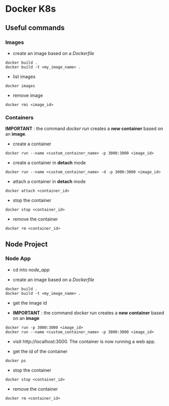 # Docker K8s

## Useful commands

### Images

- create an image based on a *Dockerfile*
```
docker build .
docker build -t <my_image_name> .
```

- list images
```
docker images
```

- remove image
```
docker rmi <image_id>
```

### Containers
**IMPORTANT** : the command *docker run* creates a **new container** based on an **image**.

- create a container
```
docker run --name <custom_container_name> -p 3000:3000 <image_id>
```

- create a container in **detach** mode
```
docker run --name <custom_container_name> -d -p 3000:3000 <image_id>
```

- attach a container in **detach** mode
```
docker attach <container_id>
```

- stop the container
```
docker stop <container_id>
```

- remove the container
```
docker rm <container_id>
```


## Node Project

### Node App

- cd into *node_app*

- create an image based on a *Dockerfile*
```
docker build .
docker build -t <my_image_name> .
```

- get the image id

- **IMPORTANT** : the command *docker run* creates a **new container** based on an **image**
```
docker run -p 3000:3000 <image_id>
docker run --name <custom_container_name> -p 3000:3000 <image_id>
```

- visit http://localhost:3000. The container is now running a web app.

- get the id of the container
```
docker ps
```

- stop the container
```
docker stop <container_id>
```

- remove the container
```
docker rm <container_id>
```





